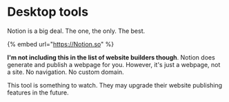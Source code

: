 # Desktop tools

Notion is a big deal. The one, the only. The best.

{% embed url="https://Notion.so" %}

**I'm not including this in the list of website builders though**. Notion does generate and publish a webpage for you. However, it's just a webpage, not a site. No navigation. No custom domain.

This tool is something to watch. They may upgrade their website publishing features in the future.





